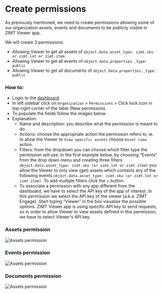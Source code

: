 
# Create permissions
As previously mentioned, we need to create permissions allowing some of our organization assets, events and documents to be publicly visible in ZIMT Viewer app.

We will create 3 permissions:
- Allowing Viewer to get all assets of `object.data.asset_type: zimt.sku or zimt.lot or zimt.item`
- Allowing Viewer to get all events of `object.data.properties._type: public`
- Allowing Viewer to get all documents of `object.data.properties._type: public`

### How to:
- Login to the [dashboard](https://dash.zi.mt).
- In left sidebar click on `Organization` > `Permissions` > Click lock icon in top-right corner of the table (New permission).
- To populate the fields follow the images below.
- Explanation:
    - Name and description: you describe what the permission is meant to do.
    - Actions: choose the appropriate action the permission refers to, ie. to allow the Viewer to `View specific assets` choose `Asset view` action.
    - Filters: from the dropdown you can choose which filter type the permission will use. In the first example below, by choosing “Events“ from the drop down menu  and creating three filters `object.data.asset_type: zimt.sku (or zimt.lot or zimt.item)` you allow the  Viewer to only view (get) assets which contains any of the following events `object.data.asset_type: zimt.sku (or zimt.lot or zimt.item)`. To add multiple filters click the + button.
    - To associate a permission with any app different from the dashboard, we have to select the API key of the app of interest. In this permission we select the API key of the viewer (a.k.a. ZIMT Engage). Start typing “Viewer” in the box visualise the possible options. ZIMT Viewer app is using specific API key to send requests, so in order to allow Viewer to view assets defined in this permission, we have to select Viewer's API key.

### Assets permission

![Assets permission](/pages/tutorials/assets/images/assets-permission.png)

### Events permission

![Assets permission](/pages/tutorials/assets/images/events-permission.png)

### Documents permission

![Assets permission](/pages/tutorials/assets/images/documents-permission.png)